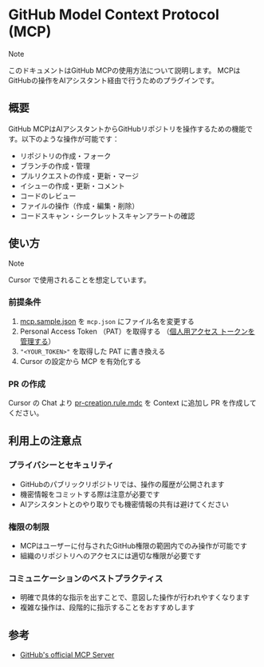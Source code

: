 # GitHub Model Context Protocol (MCP)

> [!NOTE]
> このドキュメントはGitHub MCPの使用方法について説明します。
> MCPはGitHubの操作をAIアシスタント経由で行うためのプラグインです。

## 概要

GitHub MCPはAIアシスタントからGitHubリポジトリを操作するための機能です。以下のような操作が可能です：

- リポジトリの作成・フォーク
- ブランチの作成・管理
- プルリクエストの作成・更新・マージ
- イシューの作成・更新・コメント
- コードのレビュー
- ファイルの操作（作成・編集・削除）
- コードスキャン・シークレットスキャンアラートの確認

## 使い方

> [!Note]
> Cursor で使用されることを想定しています。

### 前提条件

1. [mcp.sample.json](../.cursor/mcp.sample.json) を `mcp.json` にファイル名を変更する
2. Personal Access Token （PAT）を取得する （[個人用アクセス トークンを管理する](https://docs.github.com/ja/authentication/keeping-your-account-and-data-secure/managing-your-personal-access-tokens)）
3. `"<YOUR_TOKEN>"` を取得した PAT に書き換える
4. Cursor の設定から MCP を有効化する

### PR の作成

Cursor の Chat より [pr-creation.rule.mdc](../.cursor/rules/pr-creation-rule.mdc) を Context に追加し PR を作成してください。

## 利用上の注意点

### プライバシーとセキュリティ

- GitHubのパブリックリポジトリでは、操作の履歴が公開されます
- 機密情報をコミットする際は注意が必要です
- AIアシスタントとのやり取りでも機密情報の共有は避けてください

### 権限の制限

- MCPはユーザーに付与されたGitHub権限の範囲内でのみ操作が可能です
- 組織のリポジトリへのアクセスには適切な権限が必要です

### コミュニケーションのベストプラクティス

- 明確で具体的な指示を出すことで、意図した操作が行われやすくなります
- 複雑な操作は、段階的に指示することをおすすめします

## 参考

- [GitHub's official MCP Server](https://github.com/github/github-mcp-server)
